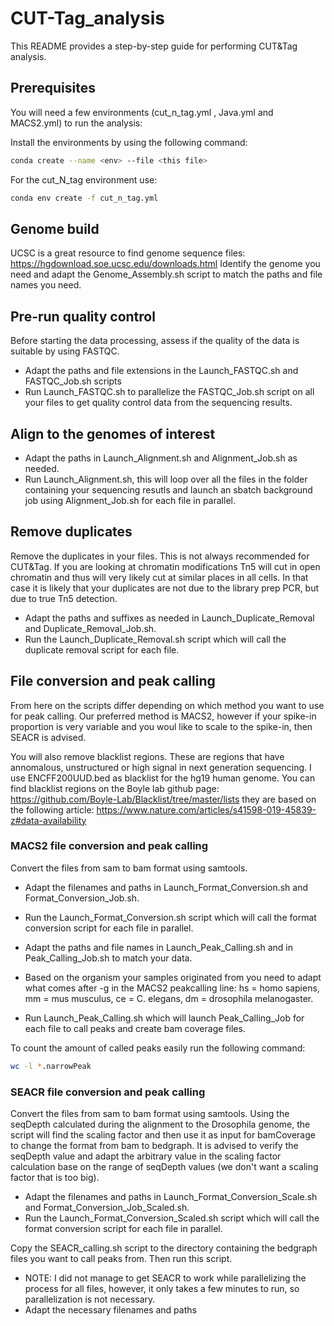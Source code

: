 # CUT-Tag_analysis

This README provides a step-by-step guide for performing CUT&Tag analysis.

## Prerequisites

You will need a few environments (cut_n_tag.yml , Java.yml and MACS2.yml) to run the analysis: 

Install the environments by using the following command:
```bash
conda create --name <env> --file <this file>
```
For the cut_N_tag environment use:
```bash
conda env create -f cut_n_tag.yml
```

## Genome build

UCSC is a great resource to find genome sequence files: https://hgdownload.soe.ucsc.edu/downloads.html
Identify the genome you need and adapt the Genome_Assembly.sh script to match the paths and file names you need.

## Pre-run quality control

Before starting the data processing, assess if the quality of the data is suitable by using FASTQC. 
*	Adapt the paths and file extensions in the Launch_FASTQC.sh and FASTQC_Job.sh scripts
*	Run Launch_FASTQC.sh to parallelize the FASTQC_Job.sh script on all your files to get quality control data from the sequencing results.

## Align to the genomes of interest
*	Adapt the paths in Launch_Alignment.sh and Alignment_Job.sh as needed. 
*	Run Launch_Alignment.sh, this will loop over all the files in the folder containing your sequencing resutls and launch an sbatch background job using Alignment_Job.sh for each file in parallel.

## Remove duplicates
Remove the duplicates in your files. This is not always recommended for CUT&Tag. If you are looking at chromatin modifications Tn5 will cut in open chromatin and thus will very likely cut at similar places in all cells. In that case it is likely that your duplicates are not due to the library prep PCR, but due to true Tn5 detection. 
* Adapt the paths and suffixes as needed in Launch_Duplicate_Removal and Duplicate_Removal_Job.sh.
* Run the Launch_Duplicate_Removal.sh script which will call the duplicate removal script for each file.  

## File conversion and peak calling
From here on the scripts differ depending on which method you want to use for peak calling. Our preferred method is MACS2, however if your spike-in proportion is very variable and you woul like to scale to the spike-in, then SEACR is advised. 

You will also remove blacklist regions. These are regions that have annomalous, unstructured or high signal in next generation sequencing. I use ENCFF200UUD.bed as blacklist for the hg19 human genome. You can find blacklist regions on the Boyle lab github page: https://github.com/Boyle-Lab/Blacklist/tree/master/lists they are based on the following article: https://www.nature.com/articles/s41598-019-45839-z#data-availability

### MACS2 file conversion and peak calling
Convert the files from sam to bam format using samtools.
*	Adapt the filenames and paths in Launch_Format_Conversion.sh and Format_Conversion_Job.sh.
*	Run the Launch_Format_Conversion.sh script which will call the format conversion script for each file in parallel.

*	Adapt the paths and file names in Launch_Peak_Calling.sh and in Peak_Calling_Job.sh to match your data.
* Based on the organism your samples originated from you need to adapt what comes after -g in the MACS2 peakcalling line: hs = homo sapiens, mm = mus musculus, ce = C. elegans, dm = drosophila melanogaster. 
*	Run Launch_Peak_Calling.sh which will launch Peak_Calling_Job for each file to call peaks and create bam coverage files.
  
To count the amount of called peaks easily run the following command:
```bash
wc -l *.narrowPeak
```

### SEACR file conversion and peak calling
Convert the files from sam to bam format using samtools. 
Using the seqDepth calculated during the alignment to the Drosophila genome, the script will find the scaling factor and then use it as input for bamCoverage to change the format from bam to bedgraph. It is advised to verify the seqDepth value and adapt the arbitrary value in the scaling factor calculation base on the range of seqDepth values (we don't want a scaling factor that is too big). 
*	Adapt the filenames and paths in Launch_Format_Conversion_Scale.sh and Format_Conversion_Job_Scaled.sh.
*	Run the Launch_Format_Conversion_Scaled.sh script which will call the format conversion script for each file in parallel.

Copy the SEACR_calling.sh script to the directory containing the bedgraph files you want to call peaks from. Then run this script. 
* NOTE: I did not manage to get SEACR to work while parallelizing the process for all files, however, it only takes a few minutes to run, so parallelization is not necessary. 
* Adapt the necessary filenames and paths

  


